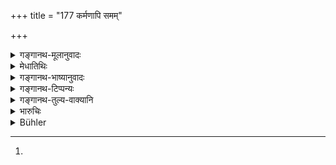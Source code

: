 +++
title = "177 कर्मणापि समम्"

+++

<details><summary>गङ्गानथ-मूलानुवादः</summary>

Even by labour shall the debtor make good what is due to the creditor, if he is of the same or of a lower caste; the superior person shall pay it up gradually.—(177)
</details>

<details><summary>मेधातिथिः</summary>

For verse 177, G gives the following which is NSm 1.112: अथ शक्तिविहीहः स्यात् ऋणी कालविपर्ययात् । प्रेक्ष्यश् च तम् ऋणं दाप्यः काले देशे यथोदयम् ॥ ८।१७७ ॥ And then gives the following commentary: यद्य् अधमर्णो दैवदोषान् निर्धनीभूतस् तदा न दुर्गादानादिना राज्ञोपपीडयितव्यः । किं तर्हि कर्तव्यं यदास्य कथंचिद् धनं भवेत् तदा यथासंभवं शनैर् दापयितव्यः । प्रेक्ष्य शक्तिं धनवृत्तां युज्यत इत्य् अर्थः । दाप्यः उचितस्य वक्ष्यति "कर्मणापि समः कुर्यात्" इति । तस्मात् कारणपरिवृत्तौ यद् एवोक्तम् अस्माभिस् तदैव प्रयोजनम् ॥ ८।१७७ ॥

निर्धनो ऽधमर्णो निर्धनत्वान् न मुच्यते । किं तर्हि, कर्म कारयितव्यः । प्रेष्यत्वं व्रजेत् । यावता धनेन तत् कर्म कर्मकरः करोति, तत् तस्य प्रविष्टं संपद्य्[^५४८] अपि कर्तव्यम् ।


[^५४८]:
M J: saṃsady

कर्म कुर्वतश् च सलाभधने प्रविष्टे दास्यान् मोक्षः । **समं कुर्यात्**, उत्तमर्णेन । अनन्तरं[^५४९] शुद्धे धने नोत्तमाधमव्यवहारः । इतरथैक उत्तमर्णो ऽपरो ऽधमर्ण[^५५०] एतच् च कार्यते । ब्राह्मणवर्णः[^५५१] **समः**, समानजातीयः, **अवकृष्टजातिर्** हीनजतीयः । **श्रेयांस्** **तू**त्तमजातीयो गुणाधिको वा । **शनैः** क्रमेण यथोत्पादं दद्यात् । नारदे पठ्यते- "ब्राह्मणस् तु परिक्षीणो शनैर् दद्याद् यथोदयम्[^५५२]" (न्स्म् २.४३) इति । अतो राज्ञा धनिकधनसंशुद्ध्यर्थं परिक्षीणो ब्राह्मणो न पीडयितव्यः, उत्तमर्णश् च रक्षणीयः ॥ ८.१७७ ॥
</details>

<details><summary>गङ्गानथ-भाष्यानुवादः</summary>

If the debtor has no property, he is not let off simply because he has
no property; he should he made to do ‘*labour*’; *i.e*., he should
become a servant, and the amount of wages that would, be payable to the
servant for doing the work that he does shall be credited to his
account; and when the total amount thus credited equals the sum of his
debt along with the interest, then he should be freed from service.

‘*Make good to the creditor*’; ‘*uttamarṇa*’ and ‘*udhamarṇa*’ are
relative terms applied to one or the other party on the basis of their
possessions.

The manual labour is made to be done by all who are of the same caste
as, or of the lower caste than, the creditor.

‘*The superior person*’—*i.e*., one belonging to a higher caste, or
possessed of higher qualifications—‘*shall pay it up gradually*’—*i.e*.,
according as he goes on earning. We read in Nārada—‘If the Brāhmaṇa is
poor, he shall pay up gradually according to his circumstances.’ Hence
for the liquidation of the creditor’s debts, the Brāhmaṇa shall not he
made by the king to suffer any pains; and the interests of the creditor
too have to be protected.—(177)
</details>

<details><summary>गङ्गानथ-टिप्पन्यः</summary>

*Cf*. 8.49, and 9.229; also 8.415.

This verse is quoted in *Mitākṣarā* (2.43), which explains the meaning
to be that “the debtor should make himself ‘*samam*’, equal, to the
creditor by putting an end ṭo the relation of creditor and debtor”;—in
*Aparārka* (p. 146), which explains the meaning to be that “even by
doing some work for the creditor, the debtor should make himself equal,
similar, to the creditor, by becoming free from debt”;—in
*Vivādaratnākara* (p. 70), which adds the following explanation:—The
debtor, who is either of the same caste with, or of a lower caste than,
the creditor, should, even by means of working, clear off his debt, and
thereby render himself *equal* to the creditor. So long as the debt is
not paid off, there is an *inequality* between them—one being the
*creditor* and the other the *debtor*; but when by means of work, the
debt has been paid off, both of them become ‘equal’.—But if the debtor
belongs to a *higher* caste, he should not be made by the creditor to
work for him.

It is quoted also in *Vyavahāramayūkha* (p. 89);—in *Kṛtyakalpataru*
(79b), which explains ‘*samam kuryāt*’ as ‘remove his *indebtedness*,
which puts him in a position lower than that of his creditor, by doing
such work for the latter as would suffice to liquify the amount of
debt’—‘*śreyān*’ is ‘one belonging to a higher caste’ and also ‘one
possessed of higher qualifications’;—and in *Vīramitrodaya* (Vyavahāra,
104b), which also has the same explanation.
</details>

<details><summary>गङ्गानथ-तुल्य-वाक्यानि</summary>

*Bṛhaspati* (11.59).—‘An indigent debtor may be taken by the creditor to
his own house and compelled to work there, such as distilling spirits
and the like; but a Brāhmaṇa should be made to pay gradually.’

*Nārada* (1.132).—“If a wealthy debtor, from malice, refuses to pay his
debt, the King shall compel him to pay it by forcible means, and shall
take five in the hundred for himself.’

*Yājñavalkya* (2.43)—‘If the debtor of a lower caste is too indigent to
pay, the creditor shall make him do work; but an indigent Brāhmaṇa
should he made to pay gradually, as he obtains the means to pay.’
</details>

<details><summary>भारुचिः</summary>

श्रेयसो मान्यत्वात् सोढव्यम् एव तस्याप्रदानात् । अक्षान्त्या तु न कदाचिद् अप्य् असौ समहीनवत् कर्मकारयितव्यः । ēणापादानार्थः श्लोकः ॥ ८.१७६ ॥
</details>

<details><summary>Bühler</summary>

177	Even by (personal) labour shall the debtor make good (what he owes) to his creditor, if he be of the same caste or of a lower one; but a (debtor) of a higher caste shall pay it gradually (when he earns something).
</details>
